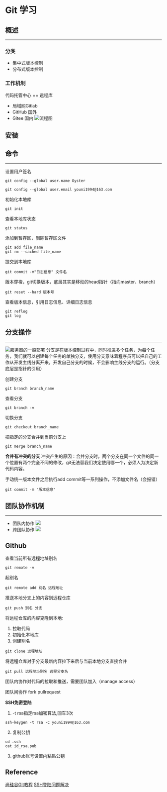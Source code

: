 # Git 学习
## 概述
---
### 分类
- 集中式版本控制
- 分布式版本控制

### 工作机制
代码托管中心 == 远程库
- 局域网Gitlab
- GitHub 国外
- Gitee 国内
![流程图](2022-08-04-04-16-13.png)
## 安装
## 命令
---
设置用户签名
```git
git config --global user.name Oyster

git config --global user.email youni1994@163.com
```
初始化本地库
```
git init
```
查看本地库状态
```
git status
```
添加到暂存区，删除暂存区文件
```
git add file_name
git rm --cached file_name
```
提交到本地库
```
git commit -m"日志信息" 文件名
```
版本穿梭，git切换版本，底层其实是移动的head指针（指向master、branch）
```
git reset --hard 版本号
```
查看版本信息，引用日志信息、详细日志信息
```
git reflog
git log
```
## 分支操作
---
![服务器的一般部署](2022-08-04-05-05-25.png)
分支是在版本控制过程中，同时推进多个任务，为每个任务，我们就可以创建每个任务的单独分支，使用分支意味着程序员可以把自己的工作从开发主线分离开来，开发自己分支的时候，不会影响主线分支的运行。（分支底层是指针的引用）

创建分支
```
git branch branch_name
```
查看分支
```
git branch -v 
```
切换分支
```
git checkout branch_name
```
把指定的分支合并到当前分支上
```
git merge branch_name
```

**合并有冲突的分支**
冲突产生的原因：合并分支时，两个分支在同一个文件的同一个位置有两个完全不同的修改，git无法替我们决定使用哪一个，必须人为决定新代码内容。

手动统一版本文件之后执行add commit等一系列操作，不添加文件名（会报错）
```
git commit -m "版本信息"
```
## 团队协作机制
---
- 团队内协作
![](2022-08-04-06-21-23.png)
- 跨团队协作
![](2022-08-04-06-23-44.png)
## Github
查看当前所有远程地址别名
```
git remote -v
```
起别名
```
git remote add 别名 远程地址
```
推送本地分支上的内容到远程仓库
```
git push 别名 分支
```
将远程仓库的内容克隆到本地:
1. 拉取代码
2. 初始化本地库
3. 创建别名
```
git clone 远程地址
```
将远程仓库对于分支最新内容拉下来后与当前本地分支直接合并
```
git pull 远程地址别名 远程分支名
```

团队内协作对代码的拉取和推送，需要团队加入（manage access）

团队间协作 fork pullrequest

**SSH免密登陆**
1. -t rsa指定rsa加密算法,回车3次
```
ssh-keygen -t rsa -C youni1994@163.com
```
2. 复制公钥
```
cd .ssh
cat id_rsa.pub
```
3. github账号设置内粘贴公钥

## Reference
[尚硅谷Git教程](https://www.bilibili.com/video/BV1vy4y1s7k6?p=26&spm_id_from=pageDriver&vd_source=2b824eed4f710ed49f4f1c413234c8c9)
[SSH登陆问题解决](https://blog.csdn.net/pan337520/article/details/105733663?spm=1001.2101.3001.6650.1&utm_medium=distribute.pc_relevant.none-task-blog-2%7Edefault%7ECTRLIST%7Edefault-1-105733663-blog-117107099.pc_relevant_multi_platform_whitelistv1&depth_1-utm_source=distribute.pc_relevant.none-task-blog-2%7Edefault%7ECTRLIST%7Edefault-1-105733663-blog-117107099.pc_relevant_multi_platform_whitelistv1&utm_relevant_index=2)
